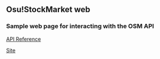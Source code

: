 ## Osu!StockMarket web

### Sample web page for interacting with the OSM API

[API Reference](https://documenter.getpostman.com/view/5483049/TzCLAUWa)

[Site](https://stocks.jmir.xyz)
